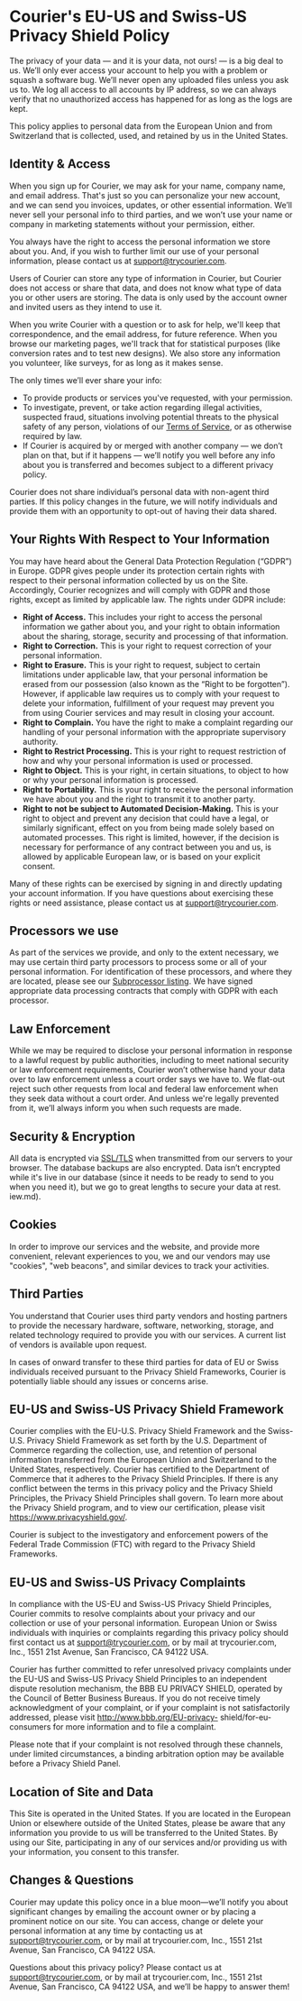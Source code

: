 # Courier's EU-US and Swiss-US Privacy Shield Policy

The privacy of your data — and it is your data, not ours! — is a big deal to us. We’ll only ever access your account to help you with a problem or squash a software bug. We’ll never open any uploaded files unless you ask us to. We log all access to all accounts by IP address, so we can always verify that no unauthorized access has happened for as long as the logs are kept.

This policy applies to personal data from the European Union and from Switzerland that is collected, used, and retained by us in the United States.

## Identity & Access

When you sign up for Courier, we may ask for your name, company name, and email address. That's just so you can personalize your new account, and we can send you invoices, updates, or other essential information. We’ll never sell your personal info to third parties, and we won’t use your name or company in marketing statements without your permission, either.

You always have the right to access the personal information we store about you. And, if you wish to further limit our use of your personal information, please contact us at [support@trycourier.com](mailto:support@trycourier.com).

Users of Courier can store any type of information in Courier, but Courier does not access or share that data, and does not know what type of data you or other users are storing. The data is only used by the account owner and invited users as they intend to use it.

When you write Courier with a question or to ask for help, we'll keep that correspondence, and the email address, for future reference. When you browse our marketing pages, we'll track that for statistical purposes (like conversion rates and to test new designs). We also store any information you volunteer, like surveys, for as long as it makes sense.

The only times we’ll ever share your info:

* To provide products or services you've requested, with your permission.
* To investigate, prevent, or take action regarding illegal activities, suspected fraud, situations involving potential threats to the physical safety of any person, violations of our [Terms of Service](/terms.md), or as otherwise required by law.
* If Courier is acquired by or merged with another company — we don’t plan on that, but if it happens — we’ll notify you well before any info about you is transferred and becomes subject to a different privacy policy.

Courier does not share individual’s personal data with non-agent third parties.  If this policy changes in the future, we will notify individuals and provide them with an opportunity to opt-out of having their data shared.

## Your Rights With Respect to Your Information

You may have heard about the General Data Protection Regulation (“GDPR”) in Europe. GDPR gives people under its protection certain rights with respect to their personal information collected by us on the Site. Accordingly, Courier recognizes and will comply with GDPR and those rights, except as limited by applicable law. The rights under GDPR include:

* **Right of Access.** This includes your right to access the personal information we gather about you, and your right to obtain information about the sharing, storage, security and processing of that information.
* **Right to Correction.** This is your right to request correction of your personal information.
* **Right to Erasure.** This is your right to request, subject to certain limitations under applicable law, that your personal information be erased from our possession (also known as the “Right to be forgotten”).  However, if applicable law requires us to comply with your request to delete your information, fulfillment of your request may prevent you from using Courier services and may result in closing your account.
* **Right to Complain.** You have the right to make a complaint regarding our handling of your personal information with the appropriate supervisory authority.
* **Right to Restrict Processing.** This is your right to request restriction of how and why your personal information is used or processed.
* **Right to Object.** This is your right, in certain situations, to object to how or why your personal information is processed.
* **Right to Portability.** This is your right to receive the personal information we have about you and the right to transmit it to another party.
* **Right to not be subject to Automated Decision-Making.** This is your right to object and prevent any decision that could have a legal, or similarly significant, effect on you from being made solely based on automated processes. This right is limited, however, if the decision is necessary for performance of any contract between you and us, is allowed by applicable European law, or is based on your explicit consent.

Many of these rights can be exercised by signing in and directly updating your account information. If you have questions about exercising these rights or need assistance, please contact us at [support@trycourier.com](mailto:support@trycourier.com).


## Processors we use

As part of the services we provide, and only to the extent necessary, we may use certain third party processors to process some or all of your personal information. For identification of these processors, and where they are located, please see our [Subprocessor listing](/subprocessors.md). We have signed appropriate data processing contracts that comply with GDPR with each processor.


## Law Enforcement

While we may be required to disclose your personal information in response to a lawful request by public authorities, including to meet national security or law enforcement requirements, Courier won’t otherwise hand your data over to law enforcement unless a court order says we have to. We flat-out reject such other requests from local and federal law enforcement when they seek data without a court order. And unless we're legally prevented from it, we’ll always inform you when such requests are made.


## Security & Encryption

All data is encrypted via <a href="https://en.wikipedia.org/wiki/Transport_Layer_Security">SSL/TLS</a> when transmitted from our servers to your browser. The database backups are also encrypted. Data isn’t encrypted while it's live in our database (since it needs to be ready to send to you when you need it), but we go to great lengths to secure your data at rest.
iew.md).

## Cookies

In order to improve our services and the website, and provide more convenient, relevant experiences to you, we and our vendors may use "cookies", "web beacons", and similar devices to track your activities.

## Third Parties

You understand that Courier uses third party vendors and hosting partners to provide the necessary hardware, software, networking, storage, and related technology required to provide you with our services. A current list of vendors is available upon request.

In cases of onward transfer to these third parties for data of EU or Swiss individuals received pursuant to the Privacy Shield Frameworks, Courier is potentially liable should any issues or concerns arise.

## EU-US and Swiss-US Privacy Shield Framework

Courier complies with the EU-U.S. Privacy Shield Framework and the Swiss-U.S. Privacy Shield Framework as set forth by the U.S. Department of Commerce regarding the collection, use, and retention of personal information transferred from the European Union and Switzerland to the United States, respectively. Courier has certified to the Department of Commerce that it adheres to the Privacy Shield Principles. If there is any conflict between the terms in this privacy policy and the Privacy Shield Principles, the Privacy Shield Principles shall govern. To learn more about the Privacy Shield program, and to view our certification, please visit <a href="https://www.privacyshield.gov/">https://www.privacyshield.gov/</a>.

Courier is subject to the investigatory and enforcement powers of the Federal Trade Commission (FTC) with regard to the Privacy Shield Frameworks.

## EU-US and Swiss-US Privacy Complaints

In compliance with the US-EU and Swiss-US Privacy Shield Principles, Courier commits to resolve complaints about your privacy and our collection or use of your personal information. European Union or Swiss individuals with inquiries or complaints regarding this privacy policy should first contact us at [support@trycourier.com](mailto:support@trycourier.com), or by mail at trycourier.com, Inc., 1551 21st Avenue, San Francisco, CA 94122 USA.

Courier has further committed to refer unresolved privacy complaints under the EU-US and Swiss-US Privacy Shield Principles to an independent dispute resolution mechanism, the BBB EU PRIVACY SHIELD, operated by the Council of Better Business Bureaus. If you do not receive timely acknowledgment of your complaint, or if your complaint is not satisfactorily addressed, please visit <a href="http://www.bbb.org/EU-privacy-shield/for-eu-consumers">http://www.bbb.org/EU-privacy- shield/for-eu-consumers</a> for more information and to file a complaint.

Please note that if your complaint is not resolved through these channels, under limited circumstances, a binding arbitration option may be available before a Privacy Shield Panel.

## Location of Site and Data

This Site is operated in the United States. If you are located in the European Union or elsewhere outside of the United States, please be aware that any information you provide to us will be transferred to the United States. By using our Site, participating in any of our services and/or providing us with your information, you consent to this transfer.

## Changes & Questions

Courier may update this policy once in a blue moon—we’ll notify you about significant changes by emailing the account owner or by placing a prominent notice on our site. You can access, change or delete your personal information at any time by contacting us at [support@trycourier.com](mailto:support@trycourier.com), or by mail at trycourier.com, Inc., 1551 21st Avenue, San Francisco, CA 94122 USA.

Questions about this privacy policy? Please contact us at [support@trycourier.com](mailto:support@trycourier.com), or by mail at trycourier.com, Inc., 1551 21st Avenue, San Francisco, CA 94122 USA, and we’ll be happy to answer them!
